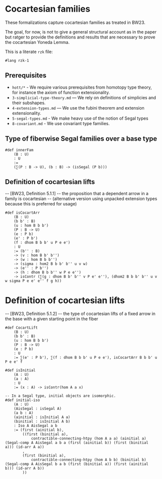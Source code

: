 # Cocartesian families

These formalizations capture cocartesian families as treated in BW23.

The goal, for now, is not to give a general structural account as in the paper but ratger to provide the definitions and results that are necessary to prove the cocartesian Yoneda Lemma.

This is a literate `rzk` file:

```rzk
#lang rzk-1
```

## Prerequisites

- `hott/*` - We require various prerequisites from homotopy type theory, for instance the axiom of function extensionality.
- `3-simplicial-type-theory.md` — We rely on definitions of simplicies and their subshapes.
- `4-extension-types.md` — We use the fubini theorem and extension extensionality.
- `5-segal-types.md` - We make heavy use of the notion of Segal types
- `8-covariant.md` - We use covariant type families.

## Type of fiberwise Segal families over a base type

```rzk
#def innerFam
    (B : U)
    : U
    :=
    (∑(P : B -> U), (b : B) -> (isSegal (P b)))
```

## Definition of cocartesian lifts

-- [BW23, Definition 5.1.1]
-- the proposition that a dependent arrow in a family is cocartesian
-- (alternative version using unpacked extension types because this is preferred for usage)

```rzk
#def isCocartArr
    (B : U)
    (b b' : B)
    (u : hom B b b')
    (P : B -> U)
    (e : P b)
    (e' : P b')
    (f : dhom B b b' u P e e')
    : U
    := (b'' : B)
    -> (v : hom B b' b'')
    -> (w : hom B b b'')
    -> (sigma : hom2 B b b' b'' u v w)
    -> (e'' : P b'')
    -> (h : dhom B b b'' w P e e'')
    -> isContr (∑(g : dhom B b' b'' v P e' e''), (dhom2 B b b' b'' u v w sigma P e e' e'' f g h))
```

# Definition of cocartesian lifts

-- [BW23, Definition 5.1.2]
-- the type of cocartesian lifts of a fixed arrow in the base with a given starting point in the fiber

```rzk
#def CocartLift
    (B : U)
    (b b' : B)
    (u : hom B b b')
    (P : B -> U)
    (e : P b)
    : U
    := ∑(e' : P b'), ∑(f : dhom B b b' u P e e'), isCocartArr B b b' u P e e' f

#def isInitial
    (A : U)
    (a : A)
    : U
    := (x : A) -> isContr(hom A a x)

-- In a Segal type, initial objects are isomorphic.
#def initial-iso
    (A : U)
    (AisSegal : isSegal A)
    (a b : A)
    (ainitial : isInitial A a)
    (binitial : isInitial A b)
    : Iso A AisSegal a b
    := (first (ainitial b),
        ((first (binitial a),
            contractible-connecting-htpy (hom A a a) (ainitial a) (Segal-comp A AisSegal a b a (first (ainitial b)) (first (binitial a))) (id-arr A a))
        ,
        (first (binitial a),
            contractible-connecting-htpy (hom A b b) (binitial b) (Segal-comp A AisSegal b a b (first (binitial a)) (first (ainitial b))) (id-arr A b))
        ))


```
